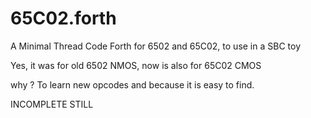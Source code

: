 # 65C02.forth

A Minimal Thread Code Forth for 6502 and 65C02, to use in a SBC toy

Yes, it was for old 6502 NMOS, now is also for 65C02 CMOS

why ? To learn new opcodes and because it is easy to find.

INCOMPLETE STILL

